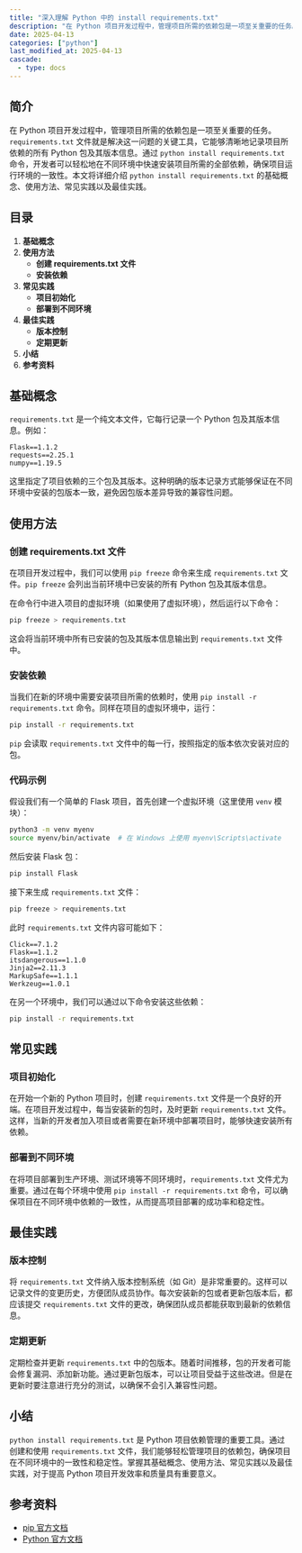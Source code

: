 ```yaml
---
title: "深入理解 Python 中的 install requirements.txt"
description: "在 Python 项目开发过程中，管理项目所需的依赖包是一项至关重要的任务。`requirements.txt` 文件就是解决这一问题的关键工具，它能够清晰地记录项目所依赖的所有 Python 包及其版本信息。通过 `python install requirements.txt` 命令，开发者可以轻松地在不同环境中快速安装项目所需的全部依赖，确保项目运行环境的一致性。本文将详细介绍 `python install requirements.txt` 的基础概念、使用方法、常见实践以及最佳实践。"
date: 2025-04-13
categories: ["python"]
last_modified_at: 2025-04-13
cascade:
  - type: docs
---
```



## 简介
在 Python 项目开发过程中，管理项目所需的依赖包是一项至关重要的任务。`requirements.txt` 文件就是解决这一问题的关键工具，它能够清晰地记录项目所依赖的所有 Python 包及其版本信息。通过 `python install requirements.txt` 命令，开发者可以轻松地在不同环境中快速安装项目所需的全部依赖，确保项目运行环境的一致性。本文将详细介绍 `python install requirements.txt` 的基础概念、使用方法、常见实践以及最佳实践。

<!-- more -->
## 目录
1. **基础概念**
2. **使用方法**
    - **创建 requirements.txt 文件**
    - **安装依赖**
3. **常见实践**
    - **项目初始化**
    - **部署到不同环境**
4. **最佳实践**
    - **版本控制**
    - **定期更新**
5. **小结**
6. **参考资料**

## 基础概念
`requirements.txt` 是一个纯文本文件，它每行记录一个 Python 包及其版本信息。例如：
```
Flask==1.1.2
requests==2.25.1
numpy==1.19.5
```
这里指定了项目依赖的三个包及其版本。这种明确的版本记录方式能够保证在不同环境中安装的包版本一致，避免因包版本差异导致的兼容性问题。

## 使用方法

### 创建 requirements.txt 文件
在项目开发过程中，我们可以使用 `pip freeze` 命令来生成 `requirements.txt` 文件。`pip freeze` 会列出当前环境中已安装的所有 Python 包及其版本信息。

在命令行中进入项目的虚拟环境（如果使用了虚拟环境），然后运行以下命令：
```bash
pip freeze > requirements.txt
```
这会将当前环境中所有已安装的包及其版本信息输出到 `requirements.txt` 文件中。

### 安装依赖
当我们在新的环境中需要安装项目所需的依赖时，使用 `pip install -r requirements.txt` 命令。同样在项目的虚拟环境中，运行：
```bash
pip install -r requirements.txt
```
`pip` 会读取 `requirements.txt` 文件中的每一行，按照指定的版本依次安装对应的包。

### 代码示例
假设我们有一个简单的 Flask 项目，首先创建一个虚拟环境（这里使用 `venv` 模块）：
```bash
python3 -m venv myenv
source myenv/bin/activate  # 在 Windows 上使用 myenv\Scripts\activate
```
然后安装 Flask 包：
```bash
pip install Flask
```
接下来生成 `requirements.txt` 文件：
```bash
pip freeze > requirements.txt
```
此时 `requirements.txt` 文件内容可能如下：
```
Click==7.1.2
Flask==1.1.2
itsdangerous==1.1.0
Jinja2==2.11.3
MarkupSafe==1.1.1
Werkzeug==1.0.1
```
在另一个环境中，我们可以通过以下命令安装这些依赖：
```bash
pip install -r requirements.txt
```

## 常见实践

### 项目初始化
在开始一个新的 Python 项目时，创建 `requirements.txt` 文件是一个良好的开端。在项目开发过程中，每当安装新的包时，及时更新 `requirements.txt` 文件。这样，当新的开发者加入项目或者需要在新环境中部署项目时，能够快速安装所有依赖。

### 部署到不同环境
在将项目部署到生产环境、测试环境等不同环境时，`requirements.txt` 文件尤为重要。通过在每个环境中使用 `pip install -r requirements.txt` 命令，可以确保项目在不同环境中依赖的一致性，从而提高项目部署的成功率和稳定性。

## 最佳实践

### 版本控制
将 `requirements.txt` 文件纳入版本控制系统（如 Git）是非常重要的。这样可以记录文件的变更历史，方便团队成员协作。每次安装新的包或者更新包版本后，都应该提交 `requirements.txt` 文件的更改，确保团队成员都能获取到最新的依赖信息。

### 定期更新
定期检查并更新 `requirements.txt` 中的包版本。随着时间推移，包的开发者可能会修复漏洞、添加新功能。通过更新包版本，可以让项目受益于这些改进。但是在更新时要注意进行充分的测试，以确保不会引入兼容性问题。

## 小结
`python install requirements.txt` 是 Python 项目依赖管理的重要工具。通过创建和使用 `requirements.txt` 文件，我们能够轻松管理项目的依赖包，确保项目在不同环境中的一致性和稳定性。掌握其基础概念、使用方法、常见实践以及最佳实践，对于提高 Python 项目开发效率和质量具有重要意义。

## 参考资料
- [pip 官方文档](https://pip.pypa.io/en/stable/)
- [Python 官方文档](https://docs.python.org/3/)